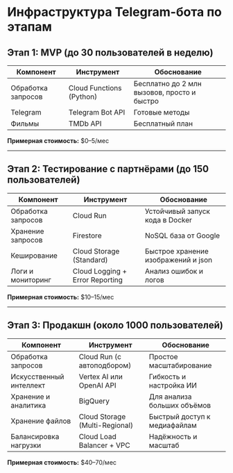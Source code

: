 
# Инфраструктура Telegram-бота по этапам

## Этап 1: MVP (до 30 пользователей в неделю)

| Компонент             | Инструмент                     | Обоснование |
|-----------------------|----------------------------------|-------------|
| Обработка запросов    | Cloud Functions (Python)        | Бесплатно до 2 млн вызовов, просто и быстро |
| Telegram              | Telegram Bot API                | Готовые методы |
| Фильмы                | TMDb API                        | Бесплатный план |

**Примерная стоимость:** $0–5/мес

---

## Этап 2: Тестирование с партнёрами (до 150 пользователей)

| Компонент               | Инструмент                       | Обоснование |
|-------------------------|----------------------------------|-------------|
| Обработка запросов      | Cloud Run                        | Устойчивый запуск кода в Docker |
| Хранение запросов       | Firestore                        | NoSQL база от Google |
| Кеширование             | Cloud Storage (Standard)         | Быстрое хранение изображений и json |
| Логи и мониторинг       | Cloud Logging + Error Reporting  | Анализ ошибок и логов |

**Примерная стоимость:** $10–15/мес

---

## Этап 3: Продакшн (около 1000 пользователей)

| Компонент               | Инструмент                          | Обоснование |
|-------------------------|-------------------------------------|-------------|
| Обработка запросов      | Cloud Run (с автоподбором)          | Простое масштабирование |
| Искусственный интеллект | Vertex AI или OpenAI API            | Гибкость и настройка ИИ |
| Хранение и аналитика    | BigQuery                            | Для анализа больших объёмов |
| Хранение файлов         | Cloud Storage (Multi-Regional)      | Быстрый доступ к медиафайлам |
| Балансировка нагрузки   | Cloud Load Balancer + VPC           | Надёжность и масштаб |

**Примерная стоимость:** $40–70/мес
